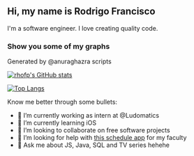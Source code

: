 ## Hi, my name is Rodrigo Francisco

I'm a software engineer. I love creating quality code.

### Show you some of my graphs

Generated by @anuraghazra scripts

[![rhofp's GitHub stats](https://github-readme-stats.vercel.app/api?username=rhodstar)](https://github.com/anuraghazra/github-readme-stats)

[![Top Langs](https://github-readme-stats.vercel.app/api/top-langs/?username=rhodstar)](https://github.com/anuraghazra/github-readme-stats)

Know me better through some bullets:

- 🔭 I’m currently working as intern at @Ludomatics
- 🌱 I’m currently learning iOS
- 👯 I’m looking to collaborate on free software projects 
- 🤔 I’m looking for help with [this schedule app](https://github.com/rhofp/schedule) for my faculty
- 💬 Ask me about JS, Java, SQL and TV series hehehe

<!--
- 📫 How to reach me: 
- 😄 Pronouns: ...
- ⚡ Fun fact: ...
-->

